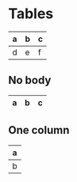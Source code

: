 # Tables

| a | b | c |
| - | - | - |
| d | e | f |

## No body

| a | b | c |
| - | - | - |

## One column

| a |
| - |
| b |
